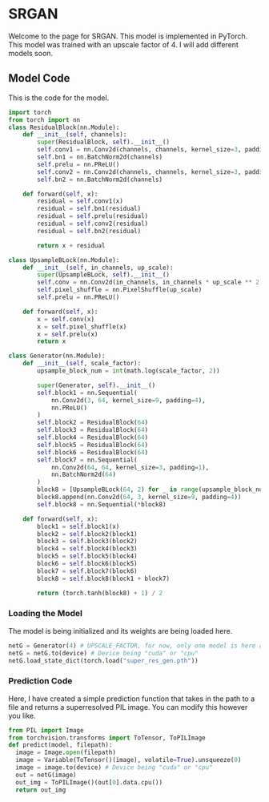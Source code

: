 # SRGAN

Welcome to the page for SRGAN. This model is implemented in PyTorch. This model was trained with an upscale factor of 4. I will add different models soon.


## Model Code

This is the code for the model.

```python
import torch
from torch import nn
class ResidualBlock(nn.Module):
    def __init__(self, channels):
        super(ResidualBlock, self).__init__()
        self.conv1 = nn.Conv2d(channels, channels, kernel_size=3, padding=1)
        self.bn1 = nn.BatchNorm2d(channels)
        self.prelu = nn.PReLU()
        self.conv2 = nn.Conv2d(channels, channels, kernel_size=3, padding=1)
        self.bn2 = nn.BatchNorm2d(channels)

    def forward(self, x):
        residual = self.conv1(x)
        residual = self.bn1(residual)
        residual = self.prelu(residual)
        residual = self.conv2(residual)
        residual = self.bn2(residual)

        return x + residual

class UpsampleBLock(nn.Module):
    def __init__(self, in_channels, up_scale):
        super(UpsampleBLock, self).__init__()
        self.conv = nn.Conv2d(in_channels, in_channels * up_scale ** 2, kernel_size=3, padding=1)
        self.pixel_shuffle = nn.PixelShuffle(up_scale)
        self.prelu = nn.PReLU()

    def forward(self, x):
        x = self.conv(x)
        x = self.pixel_shuffle(x)
        x = self.prelu(x)
        return x

class Generator(nn.Module):
    def __init__(self, scale_factor):
        upsample_block_num = int(math.log(scale_factor, 2))

        super(Generator, self).__init__()
        self.block1 = nn.Sequential(
            nn.Conv2d(3, 64, kernel_size=9, padding=4),
            nn.PReLU()
        )
        self.block2 = ResidualBlock(64)
        self.block3 = ResidualBlock(64)
        self.block4 = ResidualBlock(64)
        self.block5 = ResidualBlock(64)
        self.block6 = ResidualBlock(64)
        self.block7 = nn.Sequential(
            nn.Conv2d(64, 64, kernel_size=3, padding=1),
            nn.BatchNorm2d(64)
        )
        block8 = [UpsampleBLock(64, 2) for _ in range(upsample_block_num)]
        block8.append(nn.Conv2d(64, 3, kernel_size=9, padding=4))
        self.block8 = nn.Sequential(*block8)

    def forward(self, x):
        block1 = self.block1(x)
        block2 = self.block2(block1)
        block3 = self.block3(block2)
        block4 = self.block4(block3)
        block5 = self.block5(block4)
        block6 = self.block6(block5)
        block7 = self.block7(block6)
        block8 = self.block8(block1 + block7)

        return (torch.tanh(block8) + 1) / 2
```

### Loading the Model

The model is being initialized and its weights are being loaded here.

```python
netG = Generator(4) # UPSCALE_FACTOR, for now, only one model is here and that was trained with a factor of 4
netG = netG.to(device) # Device being "cuda" or "cpu"
netG.load_state_dict(torch.load("super_res_gen.pth"))
```

### Prediction Code

Here, I have created a simple prediction function that takes in the path to a file and returns a superresolved PIL image. You can modify this however you like.
```python
from PIL import Image
from torchvision.transforms import ToTensor, ToPILImage
def predict(model, filepath):
  image = Image.open(filepath)
  image = Variable(ToTensor()(image), volatile=True).unsqueeze(0)
  image = image.to(device) # Device being "cuda" or "cpu"
  out = netG(image)
  out_img = ToPILImage()(out[0].data.cpu())
  return out_img
```
